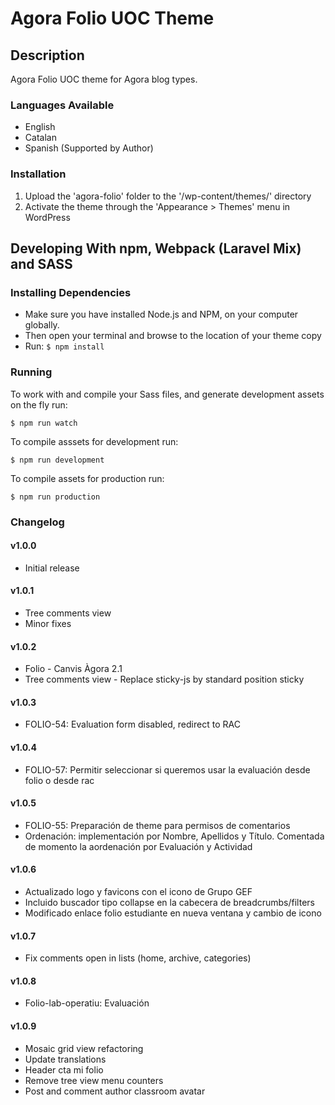 # Agora Folio UOC Theme

## Description

Agora Folio UOC theme for Agora blog types.

### Languages Available

- English
- Catalan
- Spanish (Supported by Author)

### Installation

1. Upload the 'agora-folio' folder to the '/wp-content/themes/' directory
2. Activate the theme through the 'Appearance > Themes' menu in WordPress

## Developing With npm, Webpack (Laravel Mix) and SASS

### Installing Dependencies

- Make sure you have installed Node.js and NPM, on your computer globally.
- Then open your terminal and browse to the location of your theme copy
- Run: `$ npm install`

### Running

To work with and compile your Sass files, and generate development assets on the fly run:

```
$ npm run watch
```

To compile asssets for development run:

```
$ npm run development
```

To compile assets for production run:

```
$ npm run production
```

### Changelog

#### v1.0.0
- Initial release

#### v1.0.1
- Tree comments view
- Minor fixes

#### v1.0.2
- Folio - Canvis Àgora 2.1 
- Tree comments view - Replace sticky-js by standard position sticky

#### v1.0.3
- FOLIO-54: Evaluation form disabled, redirect to RAC

#### v1.0.4
- FOLIO-57: Permitir seleccionar si queremos usar la evaluación desde folio o desde rac

#### v1.0.5
- FOLIO-55: Preparación de theme para permisos de comentarios
- Ordenación: implementación por Nombre, Apellidos y Título. Comentada de momento la aordenación por Evaluación y Actividad

#### v1.0.6
- Actualizado logo y favicons con el icono de Grupo GEF
- Incluido buscador tipo collapse en la cabecera de breadcrumbs/filters
- Modificado enlace folio estudiante en nueva ventana y cambio de icono

#### v1.0.7
- Fix comments open in lists (home, archive, categories)

#### v1.0.8
- Folio-lab-operatiu: Evaluación

#### v1.0.9
- Mosaic grid view refactoring
- Update translations
- Header cta mi folio
- Remove tree view menu counters
- Post and comment author classroom avatar